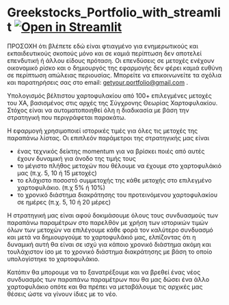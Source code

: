 # Greekstocks_Portfolio_with_streamlit [![Open in Streamlit](https://static.streamlit.io/badges/streamlit_badge_black_white.svg)](https://share.streamlit.io/johnpsom/greekstocks_portfolio_with_streamlit/main/streamlit_greekstocks.py)


ΠΡΟΣΟΧΗ ότι βλέπετε εδώ είναι φτιαγμένο για ενημερωτικούς και εκπαιδευτικούς σκοπούς μόνο και σε καμιά περίπτωση δεν αποτελεί επενδυτική
ή άλλου είδους πρόταση. Οι επενδύσεις σε μετοχές ενέχουν οικονομικό ρίσκο και ο δημιουργός της εφαρμογής δεν φέρει καμιά ευθύνη σε περίπτωση
απώλειας περιουσίας. Μπορείτε να επικοινωνείτε τα σχόλια και παρατηρήσεις σας στο email: getyour.portfolio@gmail.com .

Υπολογισμός βέλτιστου χαρτοφυλακίου από 100+ επιλεγμένες μετοχές του ΧΑ, βασισμένος στις αρχές της Σύγχρονης Θεωρίας Χαρτοφυλακίου.
Στόχος είναι να αυτοματοποιηθεί όλη η διαδικασία με βάση την στρατηγική που περιγράφεται παρακάτω.

Η εφαρμογή χρησιμοποιεί ιστορικές τιμές για όλες τις μετοχές της παραπάνω λίστας. Οι επιπλεόν παράμετροι της στρατηγικής μας είναι
- ένας τεχνικός δείκτης momentum για να βρίσκει ποιές από αυτές έχουν δυναμική για άνοδο της τιμής τους
- το μέγιστο πλήθος μετοχών που θέλουμε να έχουμε στο χαρτοφυλάκιό μας (π.χ. 5, 10 ή 15 μετοχές)
- το ελάχιστο ποσοστό συμμετοχής της κάθε μετοχής στο επιλεγμένο χαρτοφυλάκιο. (π.χ 5% ή 10%)
- το χρονικό διάστημα διακράτησης του προτεινόμενου χαρτοφυλακίου σε ημέρες (π.χ. 5, 10 ή 20 μέρες)

Η στρατηγική μας είναι αφού δοκιμάσουμε όλους τους συνδυασμούς των παραπάνω παραμέτρων στο παρελθόν με χρήση των ιστορικών τιμών όλων 
των μετοχών να επιλέγουμε κάθε φορά τον καλύτερο συνδυασμό και μετά να δημιουργούμε το χαρτοφυλάκιό μας, ελπίζοντας ότι η δυναμική αυτή θα
είναι σε ισχύ για κάποιο χρονικό διάστημα ακόμη και τουλάχιστον ίσο με το χρονικό διάστημα διακράτησης με βάση το οποίο υπολογίστηκε το 
χαρτοφυλάκιο. 

Κατόπιν θα μπορουμε να το ξανατρέξουμε και να βρεθεί ένας νέος συνδυασμός των παραπάνω παραμέτρων που θα μας δώσει ένα άλλο χαρτοφυλάκιο 
οπότε και θα πρέπει να μεταβάλουμε τις αρχικές μας θέσεις ώστε να γίνουν ίδιες με το νέο.
